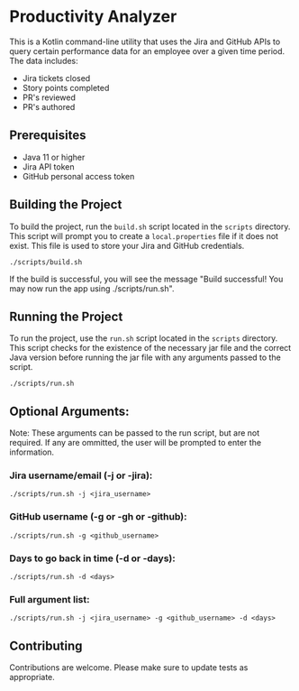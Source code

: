 # Productivity Analyzer

This is a Kotlin command-line utility that uses the Jira and GitHub APIs to query certain performance data for an employee over a given time period. The data includes:

- Jira tickets closed
- Story points completed
- PR's reviewed
- PR's authored

## Prerequisites

- Java 11 or higher
- Jira API token
- GitHub personal access token

## Building the Project

To build the project, run the `build.sh` script located in the `scripts` directory. This script will prompt you to create a `local.properties` file if it does not exist. This file is used to store your Jira and GitHub credentials.

```shellscript
./scripts/build.sh
```

If the build is successful, you will see the message "Build successful! You may now run the app using ./scripts/run.sh".

## Running the Project

To run the project, use the `run.sh` script located in the `scripts` directory. This script checks for the existence of the necessary jar file and the correct Java version before running the jar file with any arguments passed to the script.

```shellscript
./scripts/run.sh
```

## Optional Arguments:
Note: These arguments can be passed to the run script, but are not required.  If any are ommitted, the user will be prompted to enter the information.

### Jira username/email (-j or -jira):
```shellscript
./scripts/run.sh -j <jira_username>
```

### GitHub username (-g or -gh or -github):
```shellscript
./scripts/run.sh -g <github_username>
```

### Days to go back in time (-d or -days):
```shellscript
./scripts/run.sh -d <days>
```

### Full argument list:
```shellscript
./scripts/run.sh -j <jira_username> -g <github_username> -d <days>
```

## Contributing

Contributions are welcome. Please make sure to update tests as appropriate.
